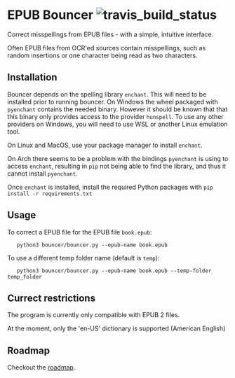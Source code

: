 # EPUB Bouncer ![travis_build_status](https://travis-ci.org/plusuncold/epub-bouncer.svg?branch=master)

Correct misspellings from EPUB files - with a simple, intuitive interface.

Often EPUB files from OCR'ed sources contain misspellings, such as random insertions or one character being read as two characters.

## Installation

Bouncer depends on the spelling library `enchant`. This will need to be installed
prior to running bouncer. On Windows the wheel packaged with `pyenchant` contains
the needed binary. However it should be known that that this binary only provides
access to the provider `hunspell`. To use any other providers on Windows, you will
need to use WSL or another Linux emulation tool.

On Linux and MacOS, use your package manager to install `enchant`.

On Arch there seems to be a problem with the bindings `pyenchant` is using to
access `enchant`, resulting in `pip` not being able to find the library, and thus
it cannot install `pyenchant`.

Once `enchant` is installed, install the required Python packages with
`pip install -r requirements.txt`

## Usage

To correct a EPUB file for the EPUB file `book.epub`:
```
   python3 bouncer/bouncer.py --epub-name book.epub
```

To use a different temp folder name (default is `temp`):
```
   python3 bouncer/bouncer.py --epub-name book.epub --temp-folder temp_folder
```
## Currect restrictions

The program is currently only compatible with EPUB 2 files.

At the moment, only the 'en-US' dictionary is supported (American English)

## Roadmap

Checkout the [roadmap](https://github.com/plusuncold/ebook-cleanup/wiki/Roadmap).

